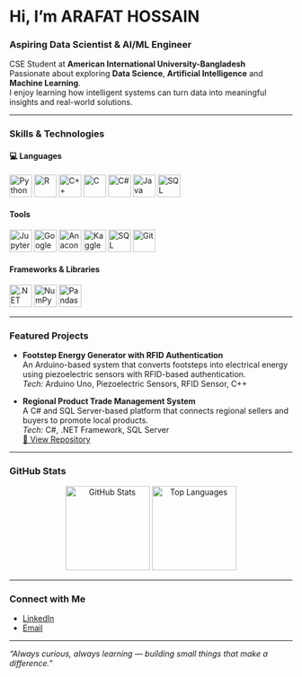 # Hi, I’m ARAFAT HOSSAIN  
### Aspiring Data Scientist & AI/ML Engineer  

CSE Student at **American International University-Bangladesh**  
Passionate about exploring **Data Science**, **Artificial Intelligence** and **Machine Learning**.  
I enjoy learning how intelligent systems can turn data into meaningful insights and real-world solutions.

---

### Skills & Technologies  

#### 💻 Languages  
<p align="left">
  <img src="https://cdn.jsdelivr.net/gh/devicons/devicon/icons/python/python-original.svg" alt="Python" width="40" height="40"/>  
  <img src="https://cdn.jsdelivr.net/gh/devicons/devicon/icons/r/r-original.svg" alt="R" width="40" height="40"/>  
  <img src="https://cdn.jsdelivr.net/gh/devicons/devicon/icons/cplusplus/cplusplus-original.svg" alt="C++" width="40" height="40"/>  
  <img src="https://cdn.jsdelivr.net/gh/devicons/devicon/icons/c/c-original.svg" alt="C" width="40" height="40"/>  
  <img src="https://cdn.jsdelivr.net/gh/devicons/devicon/icons/csharp/csharp-original.svg" alt="C#" width="40" height="40"/>  
  <img src="https://cdn.jsdelivr.net/gh/devicons/devicon/icons/java/java-original.svg" alt="Java" width="40" height="40"/>  
  <img src="https://cdn.jsdelivr.net/gh/devicons/devicon/icons/mysql/mysql-original.svg" alt="SQL" width="40" height="40"/>  
</p>

#### Tools  
<p align="left">
  <img src="https://cdn.jsdelivr.net/gh/devicons/devicon/icons/jupyter/jupyter-original.svg" alt="Jupyter Notebook" width="40" height="40"/>  
  <img src="https://cdn.jsdelivr.net/gh/devicons/devicon/icons/googlecolab/googlecolab-original.svg" alt="Google Colab" width="40" height="40"/>  
  <img src="https://cdn.jsdelivr.net/gh/devicons/devicon/icons/anaconda/anaconda-original.svg" alt="Anaconda" width="40" height="40"/>  
  <img src="https://cdn.jsdelivr.net/gh/devicons/devicon/icons/kaggle/kaggle-original.svg" alt="Kaggle" width="40" height="40"/>  
  <img src="https://cdn.jsdelivr.net/gh/devicons/devicon/icons/microsoftsqlserver/microsoftsqlserver-plain.svg" alt="SQL Server" width="40" height="40"/>  
  <img src="https://cdn.jsdelivr.net/gh/devicons/devicon/icons/git/git-original.svg" alt="Git" width="40" height="40"/>  
</p>

#### Frameworks & Libraries  
<p align="left">
  <img src="https://cdn.jsdelivr.net/gh/devicons/devicon/icons/dot-net/dot-net-original.svg" alt=".NET Framework" width="40" height="40"/>  
  <img src="https://cdn.jsdelivr.net/gh/devicons/devicon/icons/numpy/numpy-original.svg" alt="NumPy" width="40" height="40"/>  
  <img src="https://cdn.jsdelivr.net/gh/devicons/devicon/icons/pandas/pandas-original.svg" alt="Pandas" width="40" height="40"/>  
</p>

---

### Featured Projects  

- **Footstep Energy Generator with RFID Authentication**  
  An Arduino-based system that converts footsteps into electrical energy using piezoelectric sensors with RFID-based authentication.  
  *Tech:* Arduino Uno, Piezoelectric Sensors, RFID Sensor, C++

- **Regional Product Trade Management System**  
  A C# and SQL Server-based platform that connects regional sellers and buyers to promote local products.  
  *Tech:* C#, .NET Framework, SQL Server  
  [🔗 View Repository](https://github.com/Hossain-Arafat/Regional-Product-Trade-Management-System.git)

---

### GitHub Stats  

<p align="center">
  <img src="https://github-readme-stats.vercel.app/api?username=Hossain-Arafat&show_icons=true&theme=graywhite&hide_border=true" alt="GitHub Stats" height="150" />
  <img src="https://github-readme-stats.vercel.app/api/top-langs/?username=Hossain-Arafat&layout=compact&theme=graywhite&hide_border=true" alt="Top Languages" height="150" />
</p>

---

### Connect with Me  

- [LinkedIn](https://www.linkedin.com/in/arafathossain-cs/)  
- [Email](mailto:ar.hossain1303@gmail.com)  

---

*“Always curious, always learning — building small things that make a difference.”*
